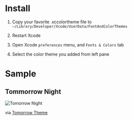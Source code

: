 # Install
1. Copy your favorite .xccolortheme file to
`~/Library/Developer/Xcode/UserData/FontAndColorThemes`

2. Restart Xcode

3. Open Xcode `preferences` menu, and `Fonts & Colors` tab

4. Select the color theme you added from left pane

# Sample
## Tommorrow Night
![Tomorrow Night](https://raw.github.com/ayakix/Xcode-color-theme/master/TommorrowNight.png)

via [Tomorrow Theme](https://github.com/chriskempson/tomorrow-theme)
